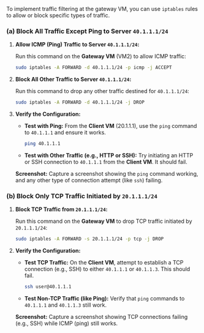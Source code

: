 To implement traffic filtering at the gateway VM, you can use `iptables` rules to allow or block specific types of traffic.

### (a) Block All Traffic Except Ping to Server `40.1.1.1/24`

1. **Allow ICMP (Ping) Traffic to Server `40.1.1.1/24`:**

   Run this command on the **Gateway VM** (VM2) to allow ICMP traffic:
   ```bash
   sudo iptables -A FORWARD -d 40.1.1.1/24 -p icmp -j ACCEPT
   ```

2. **Block All Other Traffic to Server `40.1.1.1/24`:**

   Run this command to drop any other traffic destined for `40.1.1.1/24`:
   ```bash
   sudo iptables -A FORWARD -d 40.1.1.1/24 -j DROP
   ```

3. **Verify the Configuration:**

   - **Test with Ping:** From the **Client VM** (20.1.1.1), use the `ping` command to `40.1.1.1` and ensure it works.
     ```bash
     ping 40.1.1.1
     ```
   - **Test with Other Traffic (e.g., HTTP or SSH):** Try initiating an HTTP or SSH connection to `40.1.1.1` from the **Client VM**. It should fail.

   **Screenshot:** Capture a screenshot showing the `ping` command working, and any other type of connection attempt (like `ssh`) failing.

### (b) Block Only TCP Traffic Initiated by `20.1.1.1/24`

1. **Block TCP Traffic from `20.1.1.1/24`:**

   Run this command on the **Gateway VM** to drop TCP traffic initiated by `20.1.1.1/24`:
   ```bash
   sudo iptables -A FORWARD -s 20.1.1.1/24 -p tcp -j DROP
   ```

2. **Verify the Configuration:**

   - **Test TCP Traffic:** On the **Client VM**, attempt to establish a TCP connection (e.g., SSH) to either `40.1.1.1` or `40.1.1.3`. This should fail.
     ```bash
     ssh user@40.1.1.1
     ```
   - **Test Non-TCP Traffic (like Ping):** Verify that `ping` commands to `40.1.1.1` and `40.1.1.3` still work.

   **Screenshot:** Capture a screenshot showing TCP connections failing (e.g., SSH) while ICMP (ping) still works.